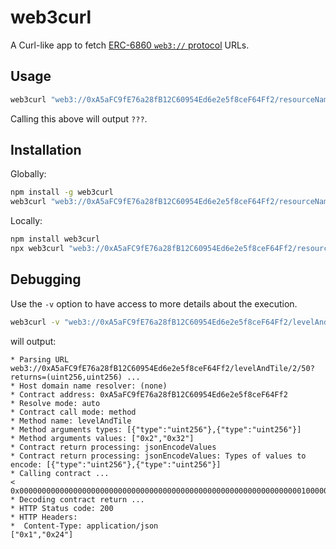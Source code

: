 # web3curl

A Curl-like app to fetch [ERC-6860 `web3://` protocol](https://eips.ethereum.org/EIPS/eip-6860) URLs.

## Usage

```bash
web3curl "web3://0xA5aFC9fE76a28fB12C60954Ed6e2e5f8ceF64Ff2/resourceName"
```

Calling this above will output ``???``.

## Installation

Globally:

```bash
npm install -g web3curl
web3curl "web3://0xA5aFC9fE76a28fB12C60954Ed6e2e5f8ceF64Ff2/resourceName"
```

Locally:

```bash
npm install web3curl
npx web3curl "web3://0xA5aFC9fE76a28fB12C60954Ed6e2e5f8ceF64Ff2/resourceName"
```

## Debugging

Use the ``-v`` option to have access to more details about the execution.

```bash
web3curl -v "web3://0xA5aFC9fE76a28fB12C60954Ed6e2e5f8ceF64Ff2/levelAndTile/2/50?returns=(uint256,uint256)"
```

will output:

```
* Parsing URL web3://0xA5aFC9fE76a28fB12C60954Ed6e2e5f8ceF64Ff2/levelAndTile/2/50?returns=(uint256,uint256) ...
* Host domain name resolver: (none)
* Contract address: 0xA5aFC9fE76a28fB12C60954Ed6e2e5f8ceF64Ff2
* Resolve mode: auto
* Contract call mode: method
* Method name: levelAndTile
* Method arguments types: [{"type":"uint256"},{"type":"uint256"}]
* Method arguments values: ["0x2","0x32"]
* Contract return processing: jsonEncodeValues
* Contract return processing: jsonEncodeValues: Types of values to encode: [{"type":"uint256"},{"type":"uint256"}]
* Calling contract ...
< 0x00000000000000000000000000000000000000000000000000000000000000010000000000000000000000000000000000000000000000000000000000000024
* Decoding contract return ...
* HTTP Status code: 200
* HTTP Headers: 
*  Content-Type: application/json
["0x1","0x24"]
```